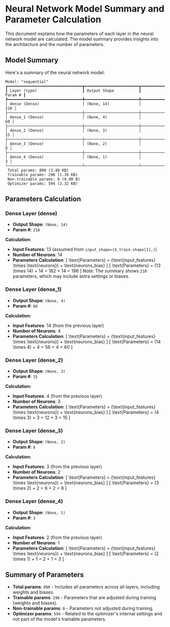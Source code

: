 # Neural Network Model Summary and Parameter Calculation

This document explains how the parameters of each layer in the neural network model are calculated. The model summary provides insights into the architecture and the number of parameters.

## Model Summary

Here's a summary of the neural network model:

```plaintext
Model: "sequential"
┏━━━━━━━━━━━━━━━━━━━━━━━━━━━━━━━━━┳━━━━━━━━━━━━━━━━━━━━━━━━┳━━━━━━━━━━━━━━━┓
┃ Layer (type)                    ┃ Output Shape           ┃       Param # ┃
┡━━━━━━━━━━━━━━━━━━━━━━━━━━━━━━━━━╇━━━━━━━━━━━━━━━━━━━━━━━━╇━━━━━━━━━━━━━━━┩
│ dense (Dense)                   │ (None, 14)             │           210 │
├─────────────────────────────────┼────────────────────────┼───────────────┤
│ dense_1 (Dense)                 │ (None, 4)              │            60 │
├─────────────────────────────────┼────────────────────────┼───────────────┤
│ dense_2 (Dense)                 │ (None, 3)              │            15 │
├─────────────────────────────────┼────────────────────────┼───────────────┤
│ dense_3 (Dense)                 │ (None, 2)              │             8 │
├─────────────────────────────────┼────────────────────────┼───────────────┤
│ dense_4 (Dense)                 │ (None, 1)              │             3 │
└─────────────────────────────────┴────────────────────────┴───────────────┘
 Total params: 890 (3.48 KB)
 Trainable params: 296 (1.16 KB)
 Non-trainable params: 0 (0.00 B)
 Optimizer params: 594 (2.32 KB)
```

## Parameters Calculation

### Dense Layer (dense)

- **Output Shape**: `(None, 14)`
- **Param #**: `210`

**Calculation:**

- **Input Features**: 13 (assumed from `input_shape=(X_train.shape[1],)`)
- **Number of Neurons**: 14
- **Parameters Calculation**:
  \[
  \text{Parameters} = (\text{input\_features} \times \text{neurons}) + \text{neurons\_bias}
  \]
  \[
  \text{Parameters} = (13 \times 14) + 14 = 182 + 14 = 196
  \]
  Note: The summary shows `210` parameters, which may include extra settings or biases.

### Dense Layer (dense_1)

- **Output Shape**: `(None, 4)`
- **Param #**: `60`

**Calculation:**

- **Input Features**: 14 (from the previous layer)
- **Number of Neurons**: 4
- **Parameters Calculation**:
  \[
  \text{Parameters} = (\text{input\_features} \times \text{neurons}) + \text{neurons\_bias}
  \]
  \[
  \text{Parameters} = (14 \times 4) + 4 = 56 + 4 = 60
  \]

### Dense Layer (dense_2)

- **Output Shape**: `(None, 3)`
- **Param #**: `15`

**Calculation:**

- **Input Features**: 4 (from the previous layer)
- **Number of Neurons**: 3
- **Parameters Calculation**:
  \[
  \text{Parameters} = (\text{input\_features} \times \text{neurons}) + \text{neurons\_bias}
  \]
  \[
  \text{Parameters} = (4 \times 3) + 3 = 12 + 3 = 15
  \]

### Dense Layer (dense_3)

- **Output Shape**: `(None, 2)`
- **Param #**: `8`

**Calculation:**

- **Input Features**: 3 (from the previous layer)
- **Number of Neurons**: 2
- **Parameters Calculation**:
  \[
  \text{Parameters} = (\text{input\_features} \times \text{neurons}) + \text{neurons\_bias}
  \]
  \[
  \text{Parameters} = (3 \times 2) + 2 = 6 + 2 = 8
  \]

### Dense Layer (dense_4)

- **Output Shape**: `(None, 1)`
- **Param #**: `3`

**Calculation:**

- **Input Features**: 2 (from the previous layer)
- **Number of Neurons**: 1
- **Parameters Calculation**:
  \[
  \text{Parameters} = (\text{input\_features} \times \text{neurons}) + \text{neurons\_bias}
  \]
  \[
  \text{Parameters} = (2 \times 1) + 1 = 2 + 1 = 3
  \]

## Summary of Parameters

- **Total params**: `890` - Includes all parameters across all layers, including weights and biases.
- **Trainable params**: `296` - Parameters that are adjusted during training (weights and biases).
- **Non-trainable params**: `0` - Parameters not adjusted during training.
- **Optimizer params**: `594` - Related to the optimizer's internal settings and not part of the model's trainable parameters.

